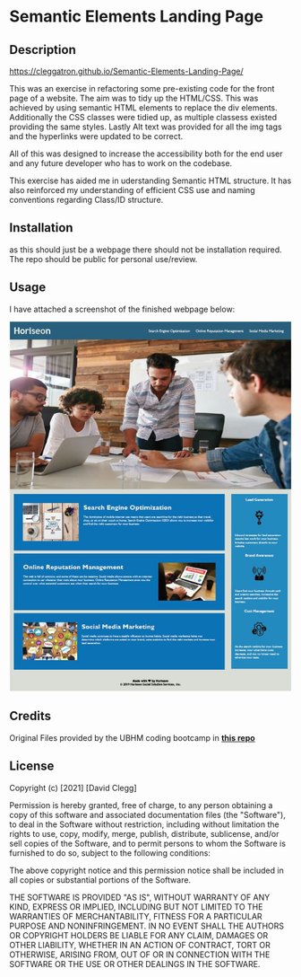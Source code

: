 # Semantic Elements Landing Page
## Description

https://cleggatron.github.io/Semantic-Elements-Landing-Page/

This was an exercise in refactoring some pre-existing code for the front page of a website. The aim was to tidy up the HTML/CSS. This was achieved by using semantic HTML elements to replace the div elements. Additionally the CSS classes were tidied up, as multiple classess existed providing the same styles. Lastly Alt text was provided for all the img tags and the hyperlinks were updated to be correct.

All of this was designed to increase the accessibility both for the end user and any future developer who has to work on the codebase.

This exercise has aided me in uderstanding Semantic HTML structure. It has also reinforced my understanding of efficient CSS use and naming conventions regarding Class/ID structure. 

## Installation

as this should just be a webpage there should not be installation required. The repo should be public for personal use/review.

## Usage
I have attached a screenshot of the finished webpage below:

![Page Mock Up](assets/images/Screenshot.JPG)

## Credits
Original Files provided by the UBHM coding bootcamp in **[this repo](https://birmingham.bootcampcontent.com/university-of-birmingham/ubhm-brm-fsf-pt-05-2021-u-c/tree/master/01-HTML-Git-CSS/02-Homework)**

## License
Copyright (c) [2021] [David Clegg]

Permission is hereby granted, free of charge, to any person obtaining a copy
of this software and associated documentation files (the "Software"), to deal
in the Software without restriction, including without limitation the rights
to use, copy, modify, merge, publish, distribute, sublicense, and/or sell
copies of the Software, and to permit persons to whom the Software is
furnished to do so, subject to the following conditions:

The above copyright notice and this permission notice shall be included in all
copies or substantial portions of the Software.

THE SOFTWARE IS PROVIDED "AS IS", WITHOUT WARRANTY OF ANY KIND, EXPRESS OR
IMPLIED, INCLUDING BUT NOT LIMITED TO THE WARRANTIES OF MERCHANTABILITY,
FITNESS FOR A PARTICULAR PURPOSE AND NONINFRINGEMENT. IN NO EVENT SHALL THE
AUTHORS OR COPYRIGHT HOLDERS BE LIABLE FOR ANY CLAIM, DAMAGES OR OTHER
LIABILITY, WHETHER IN AN ACTION OF CONTRACT, TORT OR OTHERWISE, ARISING FROM,
OUT OF OR IN CONNECTION WITH THE SOFTWARE OR THE USE OR OTHER DEALINGS IN THE
SOFTWARE.
